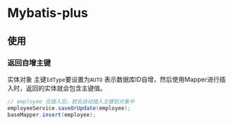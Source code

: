 # Mybatis-plus





## 使用

### 返回自增主键

实体对象 主键`IdType`要设置为`AUTO` 表示数据库ID自增，然后使用Mapper进行插入时，返回的实体就会包含主键值。

```java
// employee 在插入后，就会自动插入主键到对象中
employeeService.saveOrUpdate(employee);
baseMapper.insert(employee);
```

